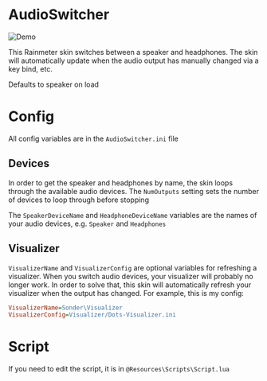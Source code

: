 # AudioSwitcher

<img alt="Demo" src="/../media/example.gif"/>

This Rainmeter skin switches between a speaker and headphones. The skin will automatically update when the audio output has manually changed via a key bind, etc.

Defaults to speaker on load

# Config

All config variables are in the `AudioSwitcher.ini` file

## Devices

In order to get the speaker and headphones by name, the skin loops through the available audio devices. The `NumOutputs` setting sets the number of devices to loop through before stopping

The `SpeakerDeviceName` and `HeadphoneDeviceName` variables are the names of your audio devices, e.g. `Speaker` and `Headphones`

## Visualizer
`VisualizerName` and `VisualizerConfig` are optional variables for refreshing a visualizer.
When you switch audio devices, your visualizer will probably no longer work. In order to solve that, this skin will automatically refresh your visualizer when the output has changed. For example, this is my config:

```ini
VisualizerName=Sonder\Visualizer
VisualizerConfig=Visualizer/Dots-Visualizer.ini
```

# Script
If you need to edit the script, it is in `@Resources\Scripts\Script.lua`